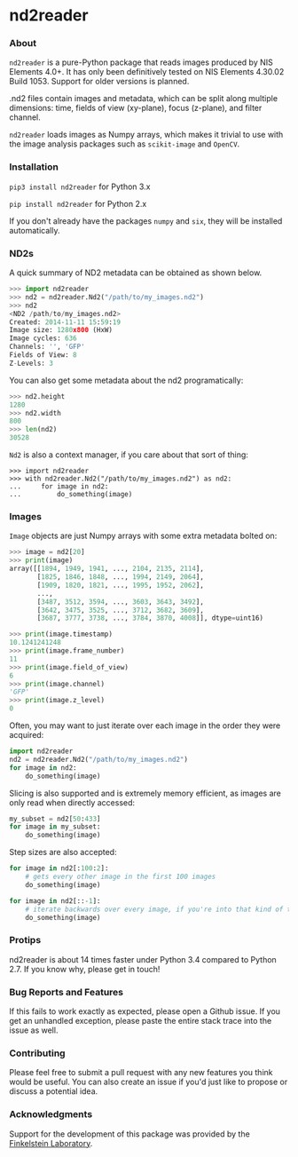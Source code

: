 # nd2reader

### About

`nd2reader` is a pure-Python package that reads images produced by NIS Elements 4.0+. It has only been definitively tested on NIS Elements 4.30.02 Build 1053. Support for older versions is planned.

.nd2 files contain images and metadata, which can be split along multiple dimensions: time, fields of view (xy-plane), focus (z-plane), and filter channel.

`nd2reader` loads images as Numpy arrays, which makes it trivial to use with the image analysis packages such as `scikit-image` and `OpenCV`.

### Installation

`pip3 install nd2reader` for Python 3.x

`pip install nd2reader` for Python 2.x

If you don't already have the packages `numpy` and `six`, they will be installed automatically.

### ND2s

A quick summary of ND2 metadata can be obtained as shown below.
```python
>>> import nd2reader
>>> nd2 = nd2reader.Nd2("/path/to/my_images.nd2")
>>> nd2
<ND2 /path/to/my_images.nd2>
Created: 2014-11-11 15:59:19
Image size: 1280x800 (HxW)
Image cycles: 636
Channels: '', 'GFP'
Fields of View: 8
Z-Levels: 3
```

You can also get some metadata about the nd2 programatically:

```python
>>> nd2.height
1280
>>> nd2.width
800
>>> len(nd2)
30528
```

`Nd2` is also a context manager, if you care about that sort of thing:

```
>>> import nd2reader
>>> with nd2reader.Nd2("/path/to/my_images.nd2") as nd2:
...     for image in nd2:
...         do_something(image)
```

### Images

`Image` objects are just Numpy arrays with some extra metadata bolted on:

```python
>>> image = nd2[20]
>>> print(image)
array([[1894, 1949, 1941, ..., 2104, 2135, 2114],
       [1825, 1846, 1848, ..., 1994, 2149, 2064],
       [1909, 1820, 1821, ..., 1995, 1952, 2062],
       ...,
       [3487, 3512, 3594, ..., 3603, 3643, 3492],
       [3642, 3475, 3525, ..., 3712, 3682, 3609],
       [3687, 3777, 3738, ..., 3784, 3870, 4008]], dtype=uint16)

>>> print(image.timestamp)
10.1241241248
>>> print(image.frame_number)
11
>>> print(image.field_of_view)
6
>>> print(image.channel)
'GFP'
>>> print(image.z_level)
0
```

Often, you may want to just iterate over each image in the order they were acquired:

```python
import nd2reader
nd2 = nd2reader.Nd2("/path/to/my_images.nd2")
for image in nd2:
    do_something(image)
```

Slicing is also supported and is extremely memory efficient, as images are only read when directly accessed:

```python
my_subset = nd2[50:433]
for image in my_subset:
    do_something(image)
```

Step sizes are also accepted:

```python
for image in nd2[:100:2]:
    # gets every other image in the first 100 images
    do_something(image)

for image in nd2[::-1]:
    # iterate backwards over every image, if you're into that kind of thing
    do_something(image)
```

### Protips

nd2reader is about 14 times faster under Python 3.4 compared to Python 2.7. If you know why, please get in touch!

### Bug Reports and Features

If this fails to work exactly as expected, please open a Github issue. If you get an unhandled exception, please
paste the entire stack trace into the issue as well.

### Contributing

Please feel free to submit a pull request with any new features you think would be useful. You can also create an
issue if you'd just like to propose or discuss a potential idea.

### Acknowledgments

Support for the development of this package was provided by the [Finkelstein Laboratory](http://finkelsteinlab.org/).
